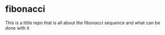 # fibonacci
This is a little repo that is all about the fibonacci sequence and what can be done with it
